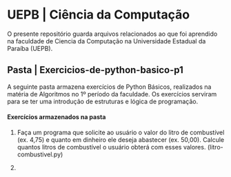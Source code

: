 # UEPB | Ciência da Computação

<p>
  O presente repositório guarda arquivos relacionados ao que foi aprendido na faculdade de Ciencia da Computação na Universidade Estadual da Paraíba (UEPB).  
</p>

## Pasta | Exercicios-de-python-basico-p1

<p>
  A seguinte pasta armazena exercícios de Python Básicos, realizados na matéria de Algoritmos no 1º período da faculdade. Os exercícios serviram para se ter uma introdução de estruturas e lógica de programação.
</p>

#### Exercícios armazenados na pasta

1. Faça um programa que solicite ao usuário o valor do litro de combustível 
(ex. 4,75) e quanto em dinheiro ele deseja abastecer (ex. 50,00). Calcule 
quantos litros de combustível o usuário obterá com esses valores. (litro-combustivel.py)

2.